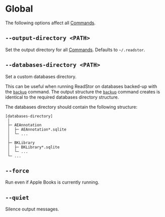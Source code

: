 # Global

The following options affect all [Commands][commands].

## `--output-directory <PATH>`

Set the output directory for all [Commands][commands]. Defaults to `~/.readstor`.

## `--databases-directory <PATH>`

Set a custom databases directory.

This can be useful when running ReadStor on databases backed-up with the
[`backup`][backup] command. The output structure the [`backup`][backup] command
creates is identical to the required databases directory structure.

The databases directory should contain the following structure:

```plaintext
[databases-directory]
 │
 ├─ AEAnnotation
 │  ├─ AEAnnotation*.sqlite
 │  └─ ...
 │
 ├─ BKLibrary
 │  ├─ BKLibrary*.sqlite
 │  └─ ...
 └─ ...
```

## `--force`

Run even if Apple Books is currently running.

## `--quiet`

Silence output messages.

[backup]: ./01-commands.md#backup
[commands]: ./01-commands.md
